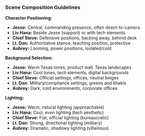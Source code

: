 ### Scene Composition Guidelines

**Character Positioning:**

- **Jesse:** Central, commanding presence, often direct-to-camera
- **Liv Hana:** Beside Jesse (support) or with tech elements
- **Chief Steve:** Defensive positions, backing away, behind desk
- **Lt. Dan:** Authoritative stance, teaching position, protective
- **Aubrey:** Looming, power positions, isolated/cold

**Background Selection:**

- **Jesse:** Warm Texas tones, product wall, Texas landscapes
- **Liv Hana:** Cool tones, tech elements, digital backgrounds
- **Chief Steve:** Official settings, offices, neutral beiges
- **Lt. Dan:** Military/compliance settings, greens and khakis
- **Aubrey:** Dark, cold environments, corporate offices

**Lighting:**

- **Jesse:** Warm, natural lighting (approachable)
- **Liv Hana:** Cool, even lighting (tech aesthetic)
- **Chief Steve:** Flat, official lighting (bureaucratic)
- **Lt. Dan:** Strong, directional lighting (military)
- **Aubrey:** Dramatic, shadowy lighting (villainous)
